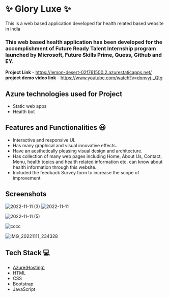 # ✨  Glory Luxe ✨

This is a web based application developed for health related based website in india

### This web based health application has been developed for the accomplishment of Future Ready Talent Internship program launched by Microsoft, Future Skills Prime, Quess, Github and EY.


**Project Link** - https://lemon-desert-02f761500.2.azurestaticapps.net/
**project demo video link** - https://www.youtube.com/watch?v=donvyj-_Qtg

## Azure technologies used for Project

- Static web apps
- Health bot

## Features and Functionalities 😃

- Interactive and responsive UI.
- Has many graphical and visual innovative effects.
- Have an aesthetically pleasing visual design and architecture.
- Has collection of many web pages including Home, About Us, Contact, Menu, health topics and health related information etc.
 can know about health information through this website.
- Included the feedback Survey form to increase the scope of improvement 

## Screenshots

![2022-11-11 (3)](https://user-images.githubusercontent.com/117289325/201396946-a004969b-6126-41d0-8943-8e933c65da73.png)
![2022-11-11](https://user-images.githubusercontent.com/117289325/201396965-e56fc655-2a15-4d30-912d-71e45bf1bfb7.png)

![2022-11-11 (5)](https://user-images.githubusercontent.com/117289325/201402379-4ca45f3c-cae6-4b0c-8190-51d574813db2.png)

![cccc](https://user-images.githubusercontent.com/117289325/201402943-5227c1a6-9b3f-4d6a-983d-bfc30fbe75fd.png)

![IMG_20221111_234328](https://user-images.githubusercontent.com/117289325/201403214-87a680de-0670-49ca-b559-5fdc56e0f6fb.jpg)



## Tech Stack 💻

- [Azure(Hosting)](https://azure.microsoft.com/en-in/features/azure-portal/)
- HTML
- CSS
- Bootstrap
- JavaScript
